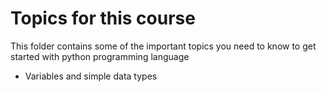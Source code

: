 # Topics for this course

This folder contains some of the important topics you need to know to get started with python programming language

- Variables and simple data types
